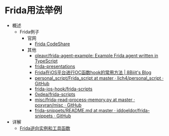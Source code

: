 # Frida用法举例

* 概述
  * Frida例子
    * 官网
      * [Frida CodeShare](https://codeshare.frida.re)
    * 其他
      * [oleavr/frida-agent-example: Example Frida agent written in TypeScript](https://github.com/oleavr/frida-agent-example)
      * [frida-presentations](https://github.com/frida/frida-presentations)
      * [Frida在iOS平台进行OC函数hook的常用方法 | 8Biiit's Blog](https://8biiit.github.io/2019/08/12/Frida/)
      * [personal_script/Frida_script at master · lich4/personal_script · GitHub](https://github.com/lich4/personal_script/tree/master/Frida_script)
      * [frida-ios-hook/frida-scripts](https://github.com/noobpk/frida-ios-hook/tree/master/frida-ios-hook/frida-scripts)
      * [0xdea/frida-scripts](https://github.com/0xdea/frida-scripts)
      * [misc/frida-read-process-memory.py at master · poxyran/misc · GitHub](https://github.com/poxyran/misc/blob/master/frida-read-process-memory.py)
      * [frida-snippets/README.md at master · iddoeldor/frida-snippets · GitHub](https://github.com/iddoeldor/frida-snippets/blob/master/README.md)
* 详解
  * [Frida逆向实例和工具函数](https://book.crifan.org/books/frida_re_example_function/website/)
